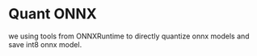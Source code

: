 # Quant ONNX

we using tools from ONNXRuntime to directly quantize onnx models and save int8 onnx model.
